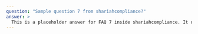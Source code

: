 ```yaml
---
question: "Sample question 7 from shariahcompliance?"
answer: >
  This is a placeholder answer for FAQ 7 inside shariahcompliance. It uses proper YAML block formatting to avoid any parsing issues.
---
```

